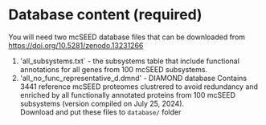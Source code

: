 # Database content (required)
You will need two mcSEED database files that can be downloaded from https://doi.org/10.5281/zenodo.13231266
1. 'all_subsystems.txt` -  the subsystems table that include functional annotations for all genes from 100  mcSEED subsystems.
2. 'all_no_func_representative_d.dmnd' - DIAMOND database Contains 3441 reference mcSEED proteomes clustrered to avoid redundancy and enriched by all functionally annotated proteins from 100 mcSEED subsystems (version compiled on July 25, 2024).  
Download and put these files to `database/` folder
